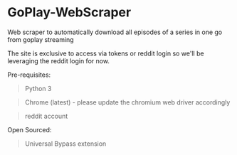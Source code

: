 # GoPlay-WebScraper
Web scraper to automatically download all episodes of a series in one go from goplay streaming

The site is exclusive to access via tokens or reddit login so we'll be leveraging the reddit login for now.

Pre-requisites:

> Python 3
  
> Chrome (latest) - please update the chromium web driver accordingly
  
> reddit account

Open Sourced:

> Universal Bypass extension
